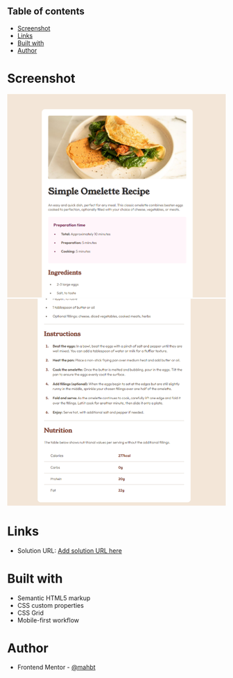 

## Table of contents

- [Screenshot](#screenshot)
- [Links](#links)
- [Built with](#built-with)
- [Author](#author)

# Screenshot

![](./assets/screenshots/Omelette%20Recipe.png)
![](./assets/screenshots/Omelette%20Recipe2.png)

# Links

- Solution URL: [Add solution URL here](https://your-solution-url.com)

# Built with

- Semantic HTML5 markup
- CSS custom properties
- CSS Grid
- Mobile-first workflow

# Author

- Frontend Mentor - [@mahbt](https://www.frontendmentor.io/profile/mahbt)
